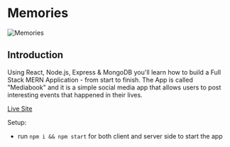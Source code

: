 # Memories

![Memories](https://i.ibb.co/7CmVbCW/image.png)

## Introduction

Using React, Node.js, Express & MongoDB you'll learn how to build a Full Stack MERN Application - from start to finish. The App is called "Mediabook" and it is a simple social media app that allows users to post interesting events that happened in their lives.

[Live Site ](https://gentle-platypus-e785da.netlify.app/posts)


Setup:

- run `npm i && npm start` for both client and server side to start the app



